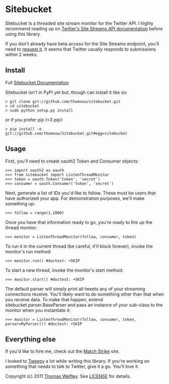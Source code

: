 # Sitebucket

Sitebucket is a threaded site stream monitor for the Twitter API. I highly recommend reading up on [Twitter's Site Streams API documentation](http://dev.twitter.com/pages/site_streams) before using this library.

If you don't already have beta access for the Site Streams endpoint, you'll need to [request it](https://spreadsheets.google.com/viewform?hl=en&formkey=dFBTbHZIMVhseUtqS2NkT283RTluX3c6MQ&ndplr=1#gid=0). It seems that Twitter usually responds to submissions within 2 weeks.

## Install

Full [Sitebucket Documentation](http://thomasw.github.com/Sitebucket/)

Sitebucket isn't in PyPI yet but, though can install it like so:

    > git clone git://github.com/thomasw/sitebucket.git
    > cd sitebucket
    > sudo python setup.py install

or if you prefer pip (<3 pip):

    > pip install -e git://github.com/thomasw/Sitebucket.git#egg=sitebucket

## Usage

First, you'll need to create oauth2 Token and Consumer objects:

    >>> import oauth2 as oauth
    >>> from sitebucket import ListenThreadMonitor
    >>> token = oauth.Token('token', 'secret')
    >>> consumer = oauth.Consumer('token', 'secret')

Next, generate a list of IDs you'd like to follow. These must be users that have authorized your app. For demonstration purposes, we'll make something up:

    >>> follow = range(1,1000)

Once you have that information ready to go, you're ready to fire up the thread
monitor:

    >>> monitor = ListenThreadMonitor(follow, consumer, token)

To run it in the current thread (be careful, it'll block forever), invoke the monitor's run method:

    >>> monitor.run() #doctest: +SKIP
    
To start a new thread, invoke the monitor's start method:

    >>> monitor.start() #doctest: +SKIP
    
The default parser will simply print all tweets any of your streaming connections receive. You'll likely want to do something other than that when you receive data. To make that happen, extend sitebucket.parser.BaseParser and pass an instance of your sub-class to the monitor when you instantiate it:

    >>> monitor = ListenThreadMonitor(follow, consumer, token, parser=MyParser()) #doctest: +SKIP

## Everything else

If you'd like to hire me, check out the [Match Strike](http://matchstrike.net/) site.

I looked to [Tweepy](http://github.com/joshthecoder/tweepy) a lot while writing this library. If you're working on something that needs to talk to Twitter, give it a go. You'll love it.

Copyright (c) 2011 [Thomas Welfley](http://welfley.me/). See [LICENSE](http://github.com/thomasw/sitebucket/blob/master/LICENSE) for details.
